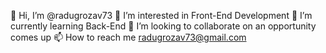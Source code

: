 👋 Hi, I’m @radugrozav73
👀 I’m interested in Front-End Development
🌱 I’m currently learning Back-End
💞️ I’m looking to collaborate on an opportunity comes up
📫 How to reach me radugrozav73@gmail.com

